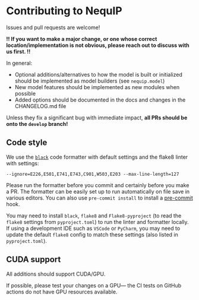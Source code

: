 # Contributing to NequIP

Issues and pull requests are welcome!

**!! If you want to make a major change, or one whose correct location/implementation is not obvious, please reach out to discuss with us first. !!**

In general:
 - Optional additions/alternatives to how the model is built or initialized should be implemented as model builders (see `nequip.model`)
 - New model features should be implemented as new modules when possible
 - Added options should be documented in the docs and changes in the CHANGELOG.md file

Unless they fix a significant bug with immediate impact, **all PRs should be onto the `develop` branch!**

## Code style

We use the [`black`](https://black.readthedocs.io/en/stable/index.html) code formatter with default settings and the flake8 linter with settings:
```
--ignore=E226,E501,E741,E743,C901,W503,E203 --max-line-length=127
```

Please run the formatter before you commit and certainly before you make a PR. The formatter can be easily set up to run automatically on file save in various editors.
You can also use ``pre-commit install`` to install a [pre-commit](https://pre-commit.com/) hook.

You may need to install `black`, `flake8` and `Flake8-pyproject` (to read the `flake8` settings from `pyproject.toml`) to run the linter and formatter locally. If using a development IDE such as `VSCode` or `PyCharm`, you may need to update the default `flake8` config to match these settings (also listed in `pyproject.toml`).

## CUDA support

All additions should support CUDA/GPU.

If possible, please test your changes on a GPU— the CI tests on GitHub actions do not have GPU resources available.
